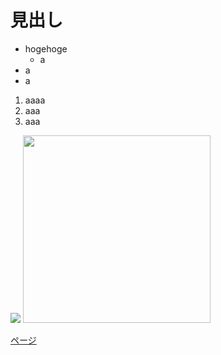 # 見出し

- hogehoge
  - a
- a
- a

1. aaaa
2. aaa
3. aaa

![](./images/2021-09-16.png)
<img src="images/2021-09-16.png" width="300px">

[ページ](pages/test.md)

